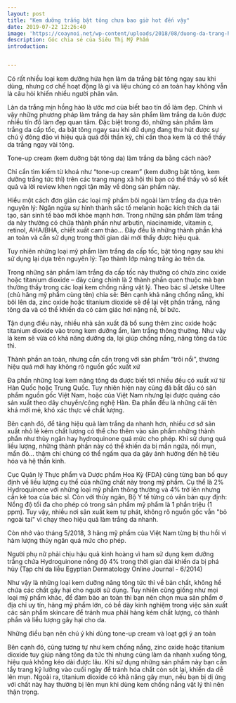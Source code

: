 ```yaml
---
layout: post
title: "Kem dưỡng trắng bật tông chưa bao giờ hot đến vậy"
date: 2019-07-22 12:26:40
image: 'https://coaynoi.net/wp-content/uploads/2018/08/duong-da-trang-hong-voi-idealia-lumiere-vichy-CkFUm9jgcBU.jpg'
description: Góc chia sẻ của Siêu Thị Mỹ Phẩm
introduction:


---
```



Có rất nhiều loại kem dưỡng hứa hẹn làm da trắng bật tông ngay sau khi dùng, nhưng cơ chế hoạt động là gì và liệu chúng có an toàn hay không vẫn là câu hỏi khiến nhiều người phân vân.

Làn da trắng mịn hồng hào là ước mơ của biết bao tín đồ làm đẹp. Chính vì vậy những phương pháp làm trắng da hay sản phẩm làm trắng da luôn được nhiều tín đồ làm đẹp quan tâm. Đặc biệt trong đó, những sản phẩm làm trắng da cấp tốc, da bật tông ngay sau khi dử dụng đang thu hút được sự chú ý đông đảo vì hiệu quả quá đỗi thần kỳ, chỉ cần thoa kem là có thể thấy da trắng ngay vài tông.

Tone-up cream (kem dưỡng bật tông da) làm trắng da bằng cách nào?

Chỉ cần tìm kiếm từ khoá như “tone-up cream” (kem dưỡng bật tông, kem dưỡng trắng tức thì) trên các trang mạng xã hội thì bạn có thể thấy vô số kết quả và lời review khen ngợi tận mây về dòng sản phẩm này.

Hiểu một cách đơn giản các loại mỹ phẩm bôi ngoài làm trắng da dựa trên nguyên lý: Ngăn ngừa sự hình thành sắc tố melanin hoặc kích thích da tái tạo, sản sinh tế bào mới khỏe mạnh hơn. Trong những sản phẩm làm trắng da này thường có chứa thành phần như arbutin, niacinamide, vitamin c, retinol, AHA/BHA, chiết xuất cam thảo… Đây đều là những thành phần khá an toàn và cần sử dụng trong thời gian dài mới thấy được hiệu quả.

Tuy nhiên những loại mỹ phẩm làm trắng da cấp tốc, bật tông ngay sau khi sử dụng lại dựa trên nguyên lý: Tạo thành lớp màng trắng ảo trên da.


Trong những sản phẩm làm trắng da cấp tốc này thường có chứa zinc oxide hoặc titanium dioxide – đây cũng chính là 2 thành phần quen thuộc mà bạn thường thấy trong các loại kem chống nắng vật lý. Theo bác sĩ Jetske Ultee (chủ hãng mỹ phẩm cùng tên) chia sẻ: Bên cạnh khả năng chống nắng, khi bôi lên da, zinc oxide hoặc titanium dioxide sẽ để lại vệt phấn trắng, nâng tông da và có thể khiến da có cảm giác hơi nặng nề, bí bức.

Tận dụng điều này, nhiều nhà sản xuất đã bổ sung thêm zinc oxide hoặc titanium dioxide vào trong kem dưỡng ẩm, làm trắng thông thường. Như vậy là kem sẽ vừa có khả năng dưỡng da, lại giúp chống nắng, nâng tông da tức thì.

Thành phần an toàn, nhưng cần cẩn trọng với sản phẩm “trôi nổi”, thương hiệu quá mới hay không rõ nguồn gốc xuất xứ

Đa phần những loại kem nâng tông da được biết tới nhiều đều có xuất xứ từ Hàn Quốc hoặc Trung Quốc. Tuy nhiên hiện nay cũng đã bắt đầu có sản phẩm nguồn gốc Việt Nam, hoặc của Việt Nam nhưng lại được quảng cáo sản xuất theo dây chuyền/công nghệ Hàn. Đa phần đều là những cái tên khá mới mẻ, khó xác thực về chất lượng.

Bên cạnh đó, để tăng hiệu quả làm trắng da nhanh hơn, nhiều cơ sở sản xuất nhỏ lẻ kém chất lượng có thể cho thêm vào sản phẩm những thành phần như thủy ngân hay hydroquinone quá mức cho phép. Khi sử dụng quá liều lượng, những thành phần này có thể khiến da bị mẩn ngứa, nổi mụn, mẩn đỏ… thậm chí chúng có thể ngấm qua da gây ảnh hưởng đến hệ tiêu hóa và hệ thần kinh. 

Cục Quản lý Thực phẩm và Dược phẩm Hoa Kỳ (FDA) cũng từng ban bố quy định về liều lượng cụ thể của những chất này trong mỹ phẩm. Cụ thể là 2% Hydroquinone với những loại mỹ phẩm thông thường và 4% trở lên nhưng cần kê toa của bác sĩ. Còn với thủy ngân, Bộ Y tế từng có văn bản quy định: Nồng độ tối đa cho phép có trong sản phẩm mỹ phẩm là 1 phần triệu (1 ppm). Tuy vậy, nhiều nơi sản xuất kem tự phát, không rõ nguồn gốc vẫn "bỏ ngoài tai" vì chạy theo hiệu quả làm trắng da nhanh.


Còn nhớ vào tháng 5/2018, 3 hãng mỹ phẩm của Việt Nam từng bị thu hồi vì hàm lượng thủy ngân quá mức cho phép.

Người phụ nữ phải chịu hậu quả kinh hoàng vì ham sử dụng kem dưỡng trắng chứa Hydroquinone nồng độ 4% trong thời gian dài khiến da bị phá hủy (Tạp chí da liễu Egyptian Dermatology Online Journal - 6/2014)

Như vậy là những loại kem dưỡng nâng tông tức thì về bản chất, không hề chứa các chất gây hại cho người sử dụng. Tuy nhiên cũng giống như mọi loại mỹ phẩm khác, để đảm bảo an toàn thì bạn nên chọn mua sản phẩm ở địa chỉ uy tín, hãng mỹ phẩm lớn, có bề dày kinh nghiệm trong việc sản xuất các sản phẩm skincare để tránh mua phải hàng kém chất lượng, có thành phần và liều lượng gây hại cho da.

Những điều bạn nên chú ý khi dùng tone-up cream và loạt gợi ý an toàn

Bên cạnh đó, cũng tương tự như kem chống nắng, zinc oxide hoặc titanium dioxide tuy giúp nâng tông da tức thì nhưng cũng làm da nhanh xuống tông, hiệu quả không kéo dài được lâu. Khi sử dụng những sản phẩm này bạn cần tẩy trang kỹ lưỡng vào cuối ngày để tránh hóa chất còn sót lại, khiến da dễ lên mụn. Ngoài ra, titanium dioxide có khả năng gây mụn, nếu bạn bị dị ứng với chất này hay thường bị lên mụn khi dùng kem chống nắng vật lý thì nên thận trọng.